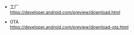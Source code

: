 - 工厂  
https://developer.android.com/preview/download.html

- OTA  
https://developer.android.com/preview/download-ota.html
